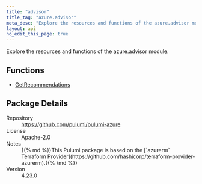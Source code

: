 ```yaml
---
title: "advisor"
title_tag: "azure.advisor"
meta_desc: "Explore the resources and functions of the azure.advisor module."
layout: api
no_edit_this_page: true
---
```


<!-- WARNING: this file was generated by Pulumi Docs Generator. -->
<!-- Do not edit by hand unless you're certain you know what you are doing! -->

Explore the resources and functions of the azure.advisor module.

<h2 id="functions">Functions</h2>
<ul class="api">
    <li><a href="getrecommendations" title="GetRecommendations"><span class="api-symbol api-symbol--function"></span>GetRecommendations</a></li>
</ul>

<h2 id="package-details">Package Details</h2>
<dl class="package-details">
	<dt>Repository</dt>
	<dd><a href="https://github.com/pulumi/pulumi-azure">https://github.com/pulumi/pulumi-azure</a></dd>
	<dt>License</dt>
	<dd>Apache-2.0</dd>
	<dt>Notes</dt>
	<dd>{{% md %}}This Pulumi package is based on the [`azurerm` Terraform Provider](https://github.com/hashicorp/terraform-provider-azurerm).{{% /md %}}</dd>
	<dt>Version</dt>
	<dd>4.23.0</dd>
</dl>

